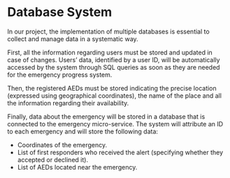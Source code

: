 # Database System

In our project, the implementation of multiple databases is essential to collect and manage data in a systematic way.

First, all the information regarding users must be stored and updated in case of changes. Users’ data, identified by a user ID, will be automatically accessed by the system through SQL queries as soon as they are needed for the emergency progress system.

Then, the registered AEDs must be stored indicating the precise location (expressed using geographical coordinates), the name of the place and all
the information regarding their availability.

Finally, data about the emergency will be stored in a database that is connected to the emergency micro-service.
 The system will attribute an ID to each emergency and will store the following data:

- Coordinates of the emergency.
- List of first responders who received the alert (specifying whether they
accepted or declined it).
- List of AEDs located near the emergency.
